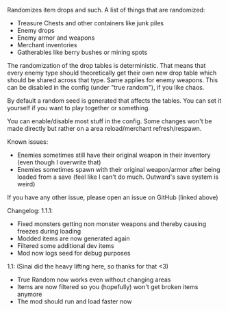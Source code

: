 Randomizes item drops and such.
A list of things that are randomized:
- Treasure Chests and other containers like junk piles
- Enemy drops
- Enemy armor and weapons
- Merchant inventories
- Gatherables like berry bushes or mining spots

The randomization of the drop tables is deterministic. That means that every enemy type should theoretically get their own new drop table which should be shared across that type. Same applies for enemy weapons. This can be disabled in the config (under "true random"), if you like chaos.

By default a random seed is generated that affects the tables. You can set it yourself if you want to play together or something.


You can enable/disable most stuff in the config. Some changes won't be made directly but rather on a area reload/merchant refresh/respawn.

Known issues:
- Enemies sometimes still have their original weapon in their inventory (even though I overwrite that)
- Enemies sometimes spawn with their original weapon/armor after being loaded from a save (feel like I can't do much. Outward's save system is weird)

If you have any other issue, please open an issue on GitHub (linked above)

Changelog: 
1.1.1:
- Fixed monsters getting non monster weapons and thereby causing freezes during loading
- Modded items are now generated again
- Filtered some additional dev items
- Mod now logs seed for debug purposes

1.1: (Sinai did the heavy lifting here, so thanks for that <3)
- True Random now works even without changing areas
- Items are now filtered so you (hopefully) won't get broken items anymore
- The mod should run and load faster now